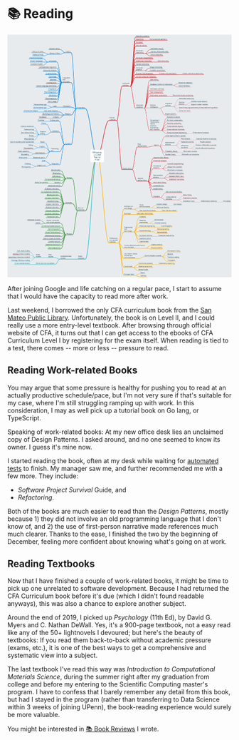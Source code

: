 # 📚 Reading

![Photo by Jo&#xE3;o Silas on Unsplash](../../../.gitbook/assets/image%20%2814%29.png)

After joining Google and life catching on a regular pace, I start to assume that I would have the capacity to read more after work.

Last weekend, I borrowed the only CFA curriculum book from the [San Mateo Public Library](https://www.cityofsanmateo.org/507/Library). Unfortunately, the book is on Level II, and I could really use a more entry-level textbook. After browsing through official website of CFA, it turns out that I can get access to the ebooks of CFA Curriculum Level I by registering for the exam itself. When reading is tied to a test, there comes -- more or less -- pressure to read. 

## Reading Work-related Books

You may argue that some pressure is healthy for pushing you to read at an actually productive schedule/pace, but I'm not very sure if that's suitable for my case, where I'm still struggling ramping up with work. In this consideration, I may as well pick up a tutorial book on Go lang, or TypeScript.

Speaking of work-related books: At my new office desk lies an unclaimed copy of Design Patterns. I asked around, and no one seemed to know its owner. I guess it's mine now.

I started reading the book, often at my desk while waiting for [automated tests](https://en.wikipedia.org/wiki/Test_automation) to finish. My manager saw me, and further recommended me with a few more. They include:

* _Software Project Survival_ Guide, and
* _Refactoring_.

Both of the books are much easier to read than the _Design Patterns_, mostly because 1\) they did not involve an old programming language that I don't know of, and 2\) the use of first-person narrative made references much much clearer. Thanks to the ease, I finished the two by the beginning of December, feeling more confident about knowing what's going on at work.

## Reading Textbooks

Now that I have finished a couple of work-related books, it might be time to pick up one unrelated to software development. Because I had returned the CFA Curriculum book before it's due \(which I didn't found readable anyways\), this was also a chance to explore another subject.

Around the end of 2019, I picked up _Psychology_ \(11th Ed\), by David G. Myers and C. Nathan DeWall. Yes, it's a 900-page textbook, not a easy read like any of the 50+ lightnovels I devoured; but here's the beauty of textbooks: If you read them back-to-back without academic pressure \(exams, etc.\), it is one of the best ways to get a comprehensive and systematic view into a subject.

The last textbook I've read this way was _Introduction to Computational Materials Science_, during the summer right after my graduation from college and before my entering to the Scientific Computing master's program. I have to confess that I barely remember any detail from this book, but had I stayed in the program \(rather than transferring to Data Science within 3 weeks of joining UPenn\), the book-reading experience would surely be more valuable.

You might be interested in [📚 Book Reviews](book-reviews.md) I wrote.  


